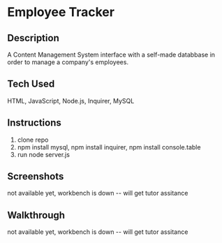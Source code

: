# Employee Tracker

## Description

A Content Management System interface with a self-made databbase in order to manage a company's employees.

## Tech Used

HTML, JavaScript, Node.js, Inquirer, MySQL

## Instructions

1. clone repo
2. npm install mysql, npm install inquirer, npm install console.table
3. run node server.js

## Screenshots

not available yet, workbench is down -- will get tutor assitance

## Walkthrough

not available yet, workbench is down -- will get tutor assitance
